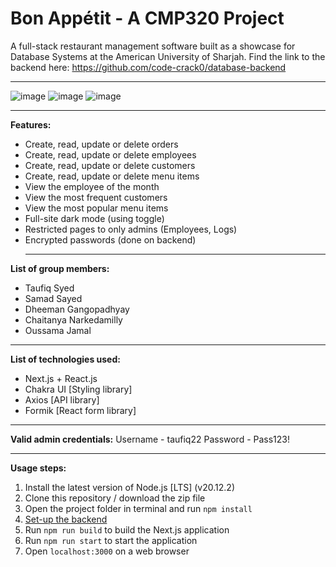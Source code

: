 # Bon Appétit - A CMP320 Project

A full-stack restaurant management software built as a showcase for Database Systems at the American University of Sharjah.
Find the link to the backend here: https://github.com/code-crack0/database-backend

---

![image](https://github.com/user-attachments/assets/33656f29-3878-47c8-bafc-ddffe9635011)
![image](https://github.com/user-attachments/assets/7276d2ac-8698-4b51-a41e-551a83621b53)
![image](https://github.com/user-attachments/assets/bdd38f0e-998c-46bb-aecc-2e1f246bea92)

---

**Features:**

- Create, read, update or delete orders
- Create, read, update or delete employees
- Create, read, update or delete customers
- Create, read, update or delete menu items
- View the employee of the month
- View the most frequent customers
- View the most popular menu items
- Full-site dark mode (using toggle)
- Restricted pages to only admins (Employees, Logs)
- Encrypted passwords (done on backend)
  ***
**List of group members:**
- Taufiq Syed
- Samad Sayed
- Dheeman Gangopadhyay
- Chaitanya Narkedamilly
- Oussama Jamal

---

**List of technologies used:**

- Next.js + React.js
- Chakra UI [Styling library]
- Axios [API library]
- Formik [React form library]

---

**Valid admin credentials:**
Username - taufiq22
Password - Pass123!

---

**Usage steps:**

1. Install the latest version of Node.js [LTS] (v20.12.2)
2. Clone this repository / download the zip file
3. Open the project folder in terminal and run `npm install`
4. [Set-up the backend](https://github.com/code-crack0/database-backend)
5. Run `npm run build` to build the Next.js application
6. Run `npm run start` to start the application
7. Open `localhost:3000` on a web browser
